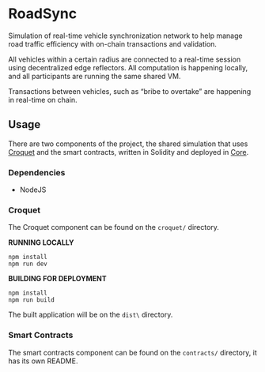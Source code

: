 
# RoadSync

Simulation of real-time vehicle synchronization network to help manage road traffic efficiency with on-chain transactions and validation.

All vehicles within a certain radius are connected to a real-time session using decentralized edge reflectors. All computation is happening locally, and all participants are running the same shared VM.

Transactions between vehicles, such as “bribe to overtake” are happening in real-time on chain.

## Usage

There are two components of the project, the shared simulation that uses [Croquet](https://croquet.io/) and the smart contracts, written in Solidity and deployed in [Core](https://coredao.org/).

### Dependencies

* NodeJS

### Croquet

The Croquet component can be found on the `croquet/` directory.

**RUNNING LOCALLY**

```
npm install
npm run dev
```

**BUILDING FOR DEPLOYMENT**

```
npm install
npm run build
```

The built application will be on the `dist\` directory.

### Smart Contracts

The smart contracts component can be found on the `contracts/` directory, it has its own README.
